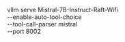 vllm serve Mistral-7B-Instruct-Raft-Wifi \
    --enable-auto-tool-choice \
    --tool-call-parser mistral \
    --port 8002